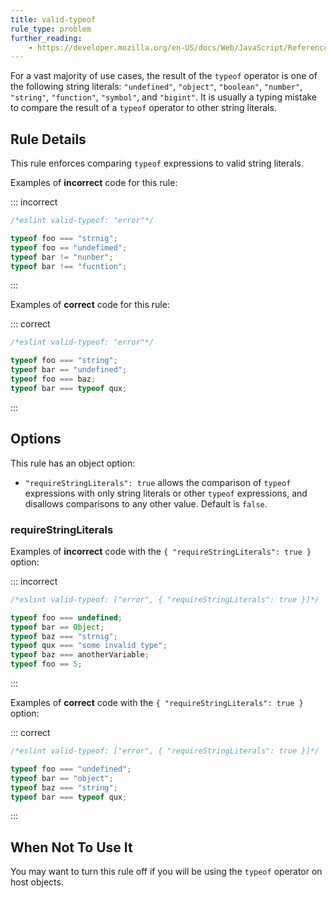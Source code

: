 ```yaml
---
title: valid-typeof
rule_type: problem
further_reading:
    - https://developer.mozilla.org/en-US/docs/Web/JavaScript/Reference/Operators/typeof
---
```


For a vast majority of use cases, the result of the `typeof` operator is one of the following string literals: `"undefined"`, `"object"`, `"boolean"`, `"number"`, `"string"`, `"function"`, `"symbol"`, and `"bigint"`. It is usually a typing mistake to compare the result of a `typeof` operator to other string literals.

## Rule Details

This rule enforces comparing `typeof` expressions to valid string literals.

Examples of **incorrect** code for this rule:

::: incorrect

```js
/*eslint valid-typeof: "error"*/

typeof foo === "strnig";
typeof foo == "undefimed";
typeof bar != "nunber";
typeof bar !== "fucntion";
```

:::

Examples of **correct** code for this rule:

::: correct

```js
/*eslint valid-typeof: "error"*/

typeof foo === "string";
typeof bar == "undefined";
typeof foo === baz;
typeof bar === typeof qux;
```

:::

## Options

This rule has an object option:

- `"requireStringLiterals": true` allows the comparison of `typeof` expressions with only string literals or other `typeof` expressions, and disallows comparisons to any other value. Default is `false`.

### requireStringLiterals

Examples of **incorrect** code with the `{ "requireStringLiterals": true }` option:

::: incorrect

```js
/*eslint valid-typeof: ["error", { "requireStringLiterals": true }]*/

typeof foo === undefined;
typeof bar == Object;
typeof baz === "strnig";
typeof qux === "some invalid type";
typeof baz === anotherVariable;
typeof foo == 5;
```

:::

Examples of **correct** code with the `{ "requireStringLiterals": true }` option:

::: correct

```js
/*eslint valid-typeof: ["error", { "requireStringLiterals": true }]*/

typeof foo === "undefined";
typeof bar == "object";
typeof baz === "string";
typeof bar === typeof qux;
```

:::

## When Not To Use It

You may want to turn this rule off if you will be using the `typeof` operator on host objects.
